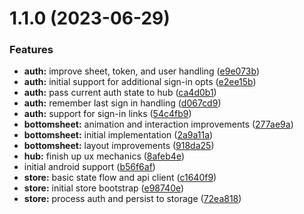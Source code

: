 

# 1.1.0 (2023-06-29)


### Features

* **auth:** improve sheet, token, and user handling ([e9e073b](https://github.com/rownd/xamarin/commit/e9e073b263a8886f388f3baf4a2c8bcf16d061f3))
* **auth:** initial support for additional sign-in opts ([e2ee15b](https://github.com/rownd/xamarin/commit/e2ee15b45ae1860de119a57b09bb156fc3a5221f))
* **auth:** pass current auth state to hub ([ca4d0b1](https://github.com/rownd/xamarin/commit/ca4d0b1f59d63490a5ef2dde1dc6b4eb9fbc80f4))
* **auth:** remember last sign in handling ([d067cd9](https://github.com/rownd/xamarin/commit/d067cd9a13e3d35aedf8de3de730347fe767969e))
* **auth:** support for sign-in links ([54c4fb9](https://github.com/rownd/xamarin/commit/54c4fb95c80294f8f0c0ac5b824aa1363f140336))
* **bottomsheet:** animation and interaction improvements ([277ae9a](https://github.com/rownd/xamarin/commit/277ae9a410a79f45ce3ba050fffccf881f9fdede))
* **bottomsheet:** initial implementation ([2a9a11a](https://github.com/rownd/xamarin/commit/2a9a11a78aeb3bd3ed9cb75fef7344f20b8c680d))
* **bottomsheet:** layout improvements ([918da25](https://github.com/rownd/xamarin/commit/918da25871ee50d6683a53c7e797db807272909b))
* **hub:** finish up ux mechanics ([8afeb4e](https://github.com/rownd/xamarin/commit/8afeb4ecc30e3c978270bae1889a16a0314f8544))
* initial android support ([b56f6af](https://github.com/rownd/xamarin/commit/b56f6af2fd6a337bed006eadf214486cb911b23d))
* **store:** basic state flow and api client ([c1640f9](https://github.com/rownd/xamarin/commit/c1640f993a9192e8d937c7239ca224b813fbafa5))
* **store:** initial store bootstrap ([e98740e](https://github.com/rownd/xamarin/commit/e98740ec47c014f16bcea6a2470637d700f89550))
* **store:** process auth and persist to storage ([72ea818](https://github.com/rownd/xamarin/commit/72ea818ad875a05cb394b87c2087e8cff857ddcd))